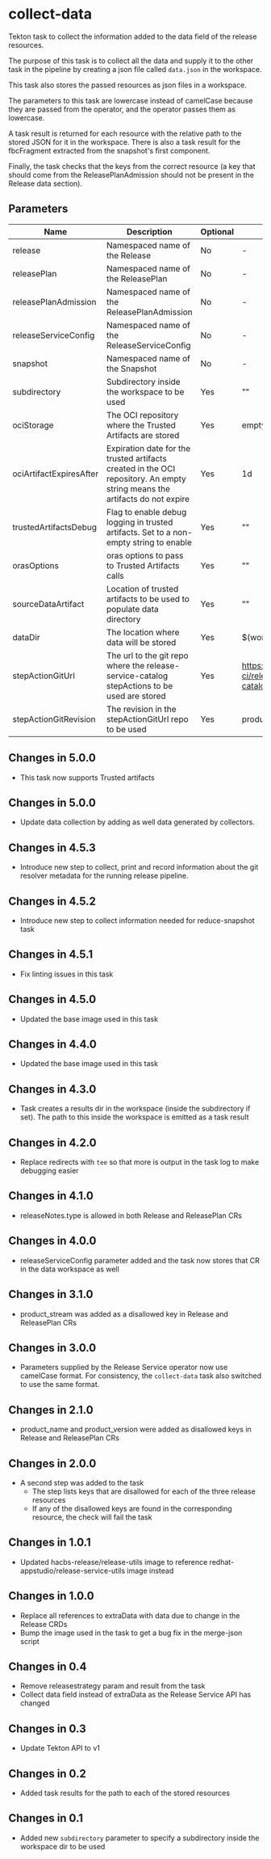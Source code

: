 # collect-data

Tekton task to collect the information added to the data field of the release resources.

The purpose of this task is to collect all the data and supply it to the other task in the pipeline by creating
a json file called `data.json` in the workspace.

This task also stores the passed resources as json files in a workspace.

The parameters to this task are lowercase instead of camelCase because they are passed from the operator, and the
operator passes them as lowercase.

A task result is returned for each resource with the relative path to the stored JSON for it in the workspace. There is
also a task result for the fbcFragment extracted from the snapshot's first component.

Finally, the task checks that the keys from the correct resource (a key that should come from the ReleasePlanAdmission
should not be present in the Release data section).

## Parameters

| Name                    | Description                                                                                                                  | Optional  | Default value                                             |
|-------------------------|------------------------------------------------------------------------------------------------------------------------------|-----------|-----------------------------------------------------------|
| release                 | Namespaced name of the Release                                                                                               | No        | -                                                         |
| releasePlan             | Namespaced name of the ReleasePlan                                                                                           | No        | -                                                         |
| releasePlanAdmission    | Namespaced name of the ReleasePlanAdmission                                                                                  | No        | -                                                         |
| releaseServiceConfig    | Namespaced name of the ReleaseServiceConfig                                                                                  | No        | -                                                         |
| snapshot                | Namespaced name of the Snapshot                                                                                              | No        | -                                                         |
| subdirectory            | Subdirectory inside the workspace to be used                                                                                 | Yes       | ""                                                        |
| ociStorage              | The OCI repository where the Trusted Artifacts are stored                                                                    | Yes       | empty                                                     |
| ociArtifactExpiresAfter | Expiration date for the trusted artifacts created in the OCI repository. An empty string means the artifacts do not expire   | Yes       | 1d                                                        |
| trustedArtifactsDebug   | Flag to enable debug logging in trusted artifacts. Set to a non-empty string to enable                                       | Yes       | ""                                                        |
| orasOptions             | oras options to pass to Trusted Artifacts calls                                                                              | Yes       | ""                                                        | 
| sourceDataArtifact      | Location of trusted artifacts to be used to populate data directory                                                          | Yes       | ""                                                        |
| dataDir                 | The location where data will be stored                                                                                       | Yes       | $(workspaces.data.path)                                   |
| stepActionGitUrl        | The url to the git repo where the release-service-catalog stepActions to be used are stored                                  | Yes       | https://github.com/konflux-ci/release-service-catalog.git |
| stepActionGitRevision   | The revision in the stepActionGitUrl repo to be used                                                                         | Yes       | production                                                |

## Changes in 5.0.0
* This task now supports Trusted artifacts

## Changes in 5.0.0
* Update data collection by adding as well data generated by collectors.

## Changes in 4.5.3
* Introduce new step to collect, print and record information about the git resolver metadata for the
  running release pipeline.

## Changes in 4.5.2
* Introduce new step to collect information needed for reduce-snapshot task

## Changes in 4.5.1
  * Fix linting issues in this task

## Changes in 4.5.0
  * Updated the base image used in this task

## Changes in 4.4.0
  * Updated the base image used in this task

## Changes in 4.3.0
  * Task creates a results dir in the workspace (inside the subdirectory if set). The path to this
    inside the workspace is emitted as a task result

## Changes in 4.2.0
  * Replace redirects with `tee` so that more is output in the task log to make debugging easier

## Changes in 4.1.0
  * releaseNotes.type is allowed in both Release and ReleasePlan CRs

## Changes in 4.0.0
  * releaseServiceConfig parameter added and the task now stores that CR in the data workspace as well

## Changes in 3.1.0
  * product_stream was added as a disallowed key in Release and ReleasePlan CRs

## Changes in 3.0.0
  * Parameters supplied by the Release Service operator now use camelCase format. For consistency, the `collect-data`
    task also switched to use the same format.

## Changes in 2.1.0
  * product_name and product_version were added as disallowed keys in Release and ReleasePlan CRs

## Changes in 2.0.0
  * A second step was added to the task
    * The step lists keys that are disallowed for each of the three release resources
    * If any of the disallowed keys are found in the corresponding resource, the check will fail the task

## Changes in 1.0.1
  * Updated hacbs-release/release-utils image to reference redhat-appstudio/release-service-utils image instead

## Changes in 1.0.0
  * Replace all references to extraData with data due to change in the Release CRDs
  * Bump the image used in the task to get a bug fix in the merge-json script

## Changes in 0.4
  * Remove releasestrategy param and result from the task
  * Collect data field instead of extraData as the Release Service API has changed

## Changes in 0.3
  * Update Tekton API to v1

## Changes in 0.2
  * Added task results for the path to each of the stored resources

## Changes in 0.1
  * Added new `subdirectory` parameter to specify a subdirectory inside the workspace dir to be used
